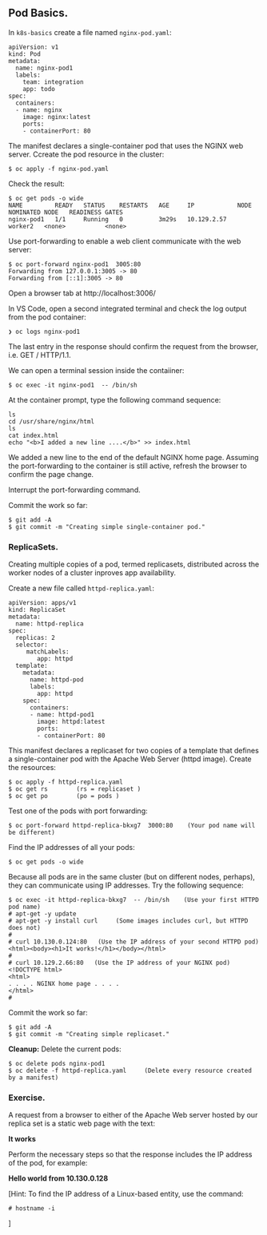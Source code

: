 ## Pod Basics.

In `k8s-basics` create a file named `nginx-pod.yaml`:
~~~
apiVersion: v1
kind: Pod
metadata:
  name: nginx-pod1
  labels:
    team: integration
    app: todo
spec:
  containers:
  - name: nginx
    image: nginx:latest
    ports:
    - containerPort: 80
~~~
The manifest declares a single-container pod that uses the NGINX web server. Ccreate the pod resource in the cluster:
~~~
$ oc apply -f nginx-pod.yaml 
~~~
Check the result:
~~~
$ oc get pods -o wide            
NAME         READY   STATUS    RESTARTS   AGE     IP            NODE      NOMINATED NODE   READINESS GATES
nginx-pod1   1/1     Running   0          3m29s   10.129.2.57   worker2   <none>           <none>
~~~
Use port-forwarding to enable a web client communicate with the web server:
~~~
$ oc port-forward nginx-pod1  3005:80                 
Forwarding from 127.0.0.1:3005 -> 80
Forwarding from [::1]:3005 -> 80
~~~
Open a browser tab at http://localhost:3006/


In VS Code, open a second integrated terminal and check the log output from the pod container:
~~~
❯ oc logs nginx-pod1 
~~~
The last entry in the response should confirm the request from the browser, i.e. GET / HTTP/1.1.

We can open a terminal session inside the contaiiner:
~~~
$ oc exec -it nginx-pod1  -- /bin/sh
~~~
At the container prompt, type the following command sequence:
~~~
ls
cd /usr/share/nginx/html
ls
cat index.html     
echo "<b>I added a new line ....</b>" >> index.html 
~~~
We added a new line to the end of the default NGINX home page. Assuming the port-forwarding to the container is still active, refresh the browser to confirm the page change. 

Interrupt the port-forwarding command.

Commit the work so far:
~~~
$ git add -A
$ git commit -m "Creating simple single-container pod."
~~~

### ReplicaSets.
Creating multiple copies of a pod, termed replicasets, distributed across the worker nodes of a cluster inproves app availability. 

Create a new file called `httpd-replica.yaml`:
~~~
apiVersion: apps/v1
kind: ReplicaSet
metadata:
  name: httpd-replica
spec:
  replicas: 2
  selector:
     matchLabels:
        app: httpd
  template:
    metadata:
      name: httpd-pod
      labels:
        app: httpd
    spec:
      containers:
      - name: httpd-pod1
        image: httpd:latest
        ports:
        - containerPort: 80
~~~
This manifest declares a replicaset for two copies of a template that defines a single-container pod with the Apache Web Server (httpd image). Create the resources:
~~~
$ oc apply -f httpd-replica.yaml
$ oc get rs        (rs = replicaset )  
$ oc get po        (po = pods )              
~~~

Test one of the pods with port forwarding:
~~~
$ oc port-forward httpd-replica-bkxg7  3000:80    (Your pod name will be different)
~~~
Find the IP addresses of all your pods:
~~~
$ oc get pods -o wide            
~~~
Because all pods are in the same cluster (but on different nodes, perhaps), they can communicate using IP addresses. Try the following sequence:
~~~
$ oc exec -it httpd-replica-bkxg7  -- /bin/sh    (Use your first HTTPD pod name)
# apt-get -y update
# apt-get -y install curl     (Some images includes curl, but HTTPD does not)
#
# curl 10.130.0.124:80   (Use the IP address of your second HTTPD pod)
<html><body><h1>It works!</h1></body></html>
#
# curl 10.129.2.66:80   (Use the IP address of your NGINX pod)
<!DOCTYPE html>
<html>
. . . . NGINX home page . . . .
</html>
#
~~~

Commit the work so far:
~~~
$ git add -A
$ git commit -m "Creating simple replicaset."
~~~
__Cleanup:__ Delete the current pods:
~~~
$ oc delete pods nginx-pod1
$ oc delete -f httpd-replica.yaml     (Delete every resource created by a manifest)
~~~

### Exercise.

A request from a browser to either of the Apache Web server hosted by our replica set is a static web page with the text:

__It works__

Perform the necessary steps so that the response includes the IP address of the pod, for example:

__Hello world from 10.130.0.128__

[Hint: To find the IP address of a Linux-based entity, use the command:
~~~
# hostname -i
~~~
]